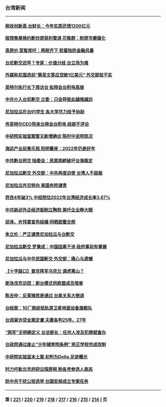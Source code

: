 ### 台湾新闻
---
#### [税收创新高 台财长：今年实质还债1200亿元](../../pages/ncid1349361/n13429376.md) 
#### [阻预售屋换约断炒房获利管道 花敬群：盼房市健康化](../../pages/ncid1349361/n13429378.md) 
#### [高房价 蓝智库吁：两税齐下 软着陆防金融风暴](../../pages/ncid1349361/n13429383.md) 
#### [台尼断交迟早？专家：价值分歧 台立场为难](../../pages/ncid1349361/n13429350.md) 
#### [外媒称尼国选前“蔡英文答应贷款1亿美元” 外交部驳不实](../../pages/ncid1349361/n13428829.md) 
#### [英特尔执行长下周访台 拟拜会台积电高层](../../pages/ncid1349361/n13429373.md) 
#### [中共介入台尼断交 立委：只会将彼此越推越远](../../pages/ncid1349361/n13429314.md) 
#### [尼加拉瓜在台91学生 各大学尽力给予协助](../../pages/ncid1349361/n13429269.md) 
#### [传英特尔CEO将来台拜会台积电 经部不评论](../../pages/ncid1349361/n13429232.md) 
#### [中研院实验室案暂无新增确诊 陈时中说明现况](../../pages/ncid1349361/n13429010.md) 
#### [海运产业前景乐观 阳明董座：2022年仍是好年](../../pages/ncid1349361/n13428919.md) 
#### [中共断台邦交 陆委会：恶意挑衅破坏台海稳定](../../pages/ncid1349361/n13428685.md) 
#### [尼加拉瓜断交 外交部：中共再度迫使 台湾人不屈服](../../pages/ncid1349361/n13428610.md) 
#### [尼加拉瓜外交转向 美国务院谴责](../../pages/ncid1349361/n13428581.md) 
#### [将连4年破3% 中经院估2022年台湾经济成长率3.67%](../../pages/ncid1349361/n13428523.md) 
#### [中共胁迫外企经济抵制立陶宛 美吁企业睁大眼](../../pages/ncid1349361/n13428270.md) 
#### [邱泽、许玮甯宣布结婚 同晒甜蜜合照](../../pages/ncid1349361/n13428471.md) 
#### [朱立伦：严正谴责尼加拉瓜与台断交](../../pages/ncid1349361/n13428249.md) 
#### [尼加拉瓜断交 罗秉成：中国因素干涉 政府事前有掌握](../../pages/ncid1349361/n13428159.md) 
#### [尼加拉瓜与中华民国断交 外交部：痛心与遗憾](../../pages/ncid1349361/n13428110.md) 
#### [【十字路口】普京挥军乌克兰 调虎离山？](../../pages/ncid1349361/n13427026.md) 
#### [斯洛伐克访团：斯台模式供欧盟成员借鉴](../../pages/ncid1349361/n13426928.md) 
#### [陈吉仲：反莱猪若是通过 台美关系大倒退](../../pages/ncid1349361/n13427164.md) 
#### [台经部：10厂商组低轨道卫星地面设备旗舰队](../../pages/ncid1349361/n13427217.md) 
#### [台润寅诈贷全案定谳 夫妻各判25年、27年](../../pages/ncid1349361/n13427219.md) 
#### [“网军”无明确定义 台法部长：任何人涉及犯罪就查办](../../pages/ncid1349361/n13427221.md) 
#### [台政院通过废止“少年辅育院条例” 矫正学校完成改制](../../pages/ncid1349361/n13427223.md) 
#### [中研院实验室本土案 初判为Delta 足迹曝光](../../pages/ncid1349361/n13427162.md) 
#### [时力吁新北市府研议囤房税 盼各党参选人表态](../../pages/ncid1349361/n13427103.md) 
#### [防中共干扰公投选举 台国安局成立专案任务](../../pages/ncid1349361/n13427173.md) 

---
#### 第 [ [221](./221.md) / [220](./220.md) / [219](./219.md) / [218](./218.md) / [217](./217.md) / [216](./216.md) / [215](./215.md) / [214](./214.md) ] 页
